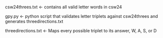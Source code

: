 csw24threes.txt <- contains all valid letter words in csw24

gpy.py <- python script that validates letter triplets against csw24threes and generates threedirections.txt

threedirections.txt <- Maps every possible triplet to its answer, W, A, S, or D

